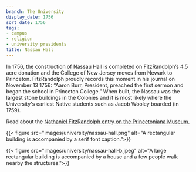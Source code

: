```yaml
---
branch: The University
display_date: 1756
sort_date: 1756
tags:
- campus
- religion
- university presidents
title: Nassau Hall
---
```


In 1756, the construction of Nassau Hall is completed on FitzRandolph’s 4.5 acre donation and the College of New Jersey moves from Newark to Princeton. FitzRandolph proudly records this moment in his journal on November 13 1756: “Aaron Burr, President, preached the first sermon and began the school in Princeton College.” When built, the Nassau was the largest stone buildings in the Colonies and it is most likely where the University's earliest Native students such as Jacob Wooley boarded (in 1759).

Read about the [Nathaniel FitzRandolph entry on the Princetoniana Museum.](https://www.princetonianamuseum.org/reference/2ae79241-df86-4baa-b308-90c2b09e8f80)

{{< figure src="images/university/nassau-hall.png" alt="A rectangular building is accompanied by a serif font caption.">}}

{{< figure src="images/university/nassau-hall-b.jpeg" alt="A large rectangular building is accompanied by a house and a few people walk nearby the structures.">}}
